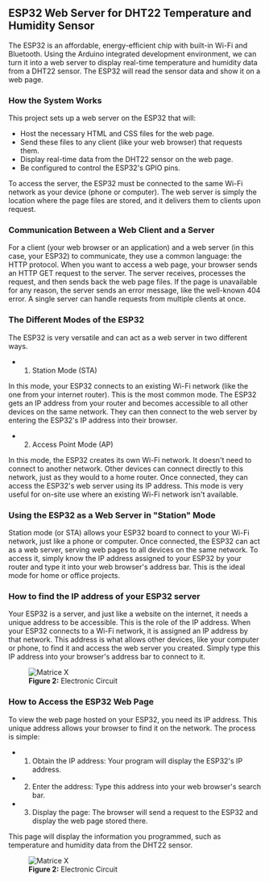 ## ESP32 Web Server for DHT22 Temperature and Humidity Sensor

The ESP32 is an affordable, energy-efficient chip with built-in Wi-Fi and Bluetooth. Using the Arduino integrated development environment, we can turn it into a web server to display real-time temperature and humidity data from a DHT22 sensor. The ESP32 will read the sensor data and show it on a web page.

### How the System Works

This project sets up a web server on the ESP32 that will:
 - Host the necessary HTML and CSS files for the web page.
 - Send these files to any client (like your web browser) that requests them.
 - Display real-time data from the DHT22 sensor on the web page.
 - Be configured to control the ESP32's GPIO pins.

To access the server, the ESP32 must be connected to the same Wi-Fi network as your device (phone or computer). The web server is simply the location where the page files are stored, and it delivers them to clients upon request.

### Communication Between a Web Client and a Server

For a client (your web browser or an application) and a web server (in this case, your ESP32) to communicate, they use a common language: the HTTP protocol.
When you want to access a web page, your browser sends an HTTP GET request to the server. The server receives, processes the request, and then sends back the web page files. If the page is unavailable for any reason, the server sends an error message, like the well-known 404 error. A single server can handle requests from multiple clients at once.

### The Different Modes of the ESP32

The ESP32 is very versatile and can act as a web server in two different ways.

 - 1. Station Mode (STA)

In this mode, your ESP32 connects to an existing Wi-Fi network (like the one from your internet router). This is the most common mode. The ESP32 gets an IP address from your router and becomes accessible to all other devices on the same network. They can then connect to the web server by entering the ESP32's IP address into their browser.

 - 2. Access Point Mode (AP)
      
In this mode, the ESP32 creates its own Wi-Fi network. It doesn't need to connect to another network. Other devices can connect directly to this network, just as they would to a home router. Once connected, they can access the ESP32's web server using its IP address. This mode is very useful for on-site use where an existing Wi-Fi network isn't available.

### Using the ESP32 as a Web Server in "Station" Mode

Station mode (or STA) allows your ESP32 board to connect to your Wi-Fi network, just like a phone or computer. Once connected, the ESP32 can act as a web server, serving web pages to all devices on the same network.
To access it, simply know the IP address assigned to your ESP32 by your router and type it into your web browser's address bar. This is the ideal mode for home or office projects.

### How to find the IP address of your ESP32 server

Your ESP32 is a server, and just like a website on the internet, it needs a unique address to be accessible. This is the role of the IP address.
When your ESP32 connects to a Wi-Fi network, it is assigned an IP address by that network. This address is what allows other devices, like your computer or phone, to find it and access the web server you created. Simply type this IP address into your browser's address bar to connect to it.

<figure>
   <img alt="Matrice X" align="center" src="https://github.com/madou-sow/OnlineML_ESP32/blob/main/ARDUINO/ESP32-WebServer-for-DHT22/images/ArduinowebAsync.png"/>
    <figcaption><b>Figure 2:</b> Electronic Circuit</figcaption>
</figure>

### How to Access the ESP32 Web Page

To view the web page hosted on your ESP32, you need its IP address. This unique address allows your browser to find it on the network.
The process is simple:

 - 1. Obtain the IP address: Your program will display the ESP32's IP address.
 - 2. Enter the address: Type this address into your web browser's search bar.
 - 3. Display the page: The browser will send a request to the ESP32 and display the web page stored there.

This page will display the information you programmed, such as temperature and humidity data from the DHT22 sensor.

<figure>
   <img alt="Matrice X" align="center" src="https://github.com/madou-sow/OnlineML_ESP32/blob/main/ARDUINO/ESP32-WebServer-for-DHT22/images/httpwebAsync.png"/>
    <figcaption><b>Figure 2:</b> Electronic Circuit</figcaption>
</figure>
